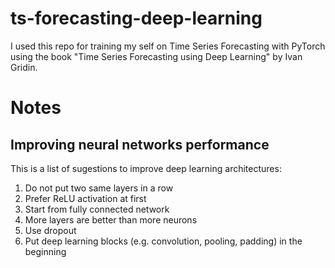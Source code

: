 # ts-forecasting-deep-learning
I used this repo for training my self on Time Series Forecasting with PyTorch using the book "Time Series Forecasting using Deep Learning" by Ivan Gridin.

# Notes

## Improving neural networks performance
This is a list of sugestions to improve deep learning architectures:
1. Do not put two same layers in a row
2. Prefer ReLU activation at first
3. Start from fully connected network
4. More layers are better than more neurons
5. Use dropout
6. Put deep learning blocks (e.g. convolution, pooling, padding) in the beginning
